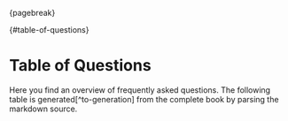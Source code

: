 {pagebreak}

{#table-of-questions}
# Table of Questions

Here you find an overview of frequently asked questions. The following table
is generated[^to-generation] from the complete book by parsing the markdown source.

